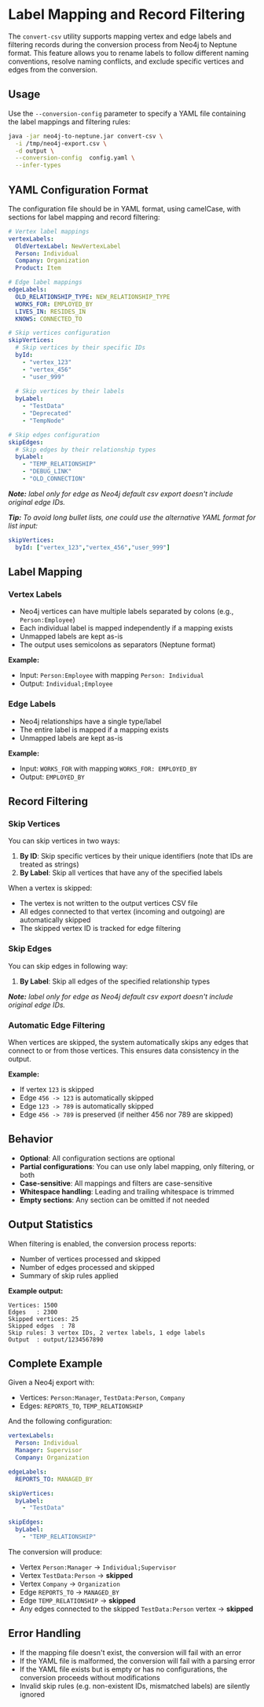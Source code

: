 # Label Mapping and Record Filtering

The `convert-csv` utility supports mapping vertex and edge labels and filtering records during the conversion process from Neo4j to Neptune format. This feature allows you to rename labels to follow different naming conventions, resolve naming conflicts, and exclude specific vertices and edges from the conversion.

## Usage

Use the `--conversion-config` parameter to specify a YAML file containing the label mappings and filtering rules:

```bash
java -jar neo4j-to-neptune.jar convert-csv \
  -i /tmp/neo4j-export.csv \
  -d output \
  --conversion-config  config.yaml \
  --infer-types
```

## YAML Configuration Format

The configuration file should be in YAML format, using camelCase, with sections for label mapping and record filtering:

```yaml
# Vertex label mappings
vertexLabels:
  OldVertexLabel: NewVertexLabel
  Person: Individual
  Company: Organization
  Product: Item

# Edge label mappings  
edgeLabels:
  OLD_RELATIONSHIP_TYPE: NEW_RELATIONSHIP_TYPE
  WORKS_FOR: EMPLOYED_BY
  LIVES_IN: RESIDES_IN
  KNOWS: CONNECTED_TO

# Skip vertices configuration
skipVertices:
  # Skip vertices by their specific IDs
  byId:
    - "vertex_123"
    - "vertex_456"
    - "user_999"
  
  # Skip vertices by their labels
  byLabel:
    - "TestData"
    - "Deprecated"
    - "TempNode"

# Skip edges configuration
skipEdges:
  # Skip edges by their relationship types
  byLabel:
    - "TEMP_RELATIONSHIP"
    - "DEBUG_LINK"
    - "OLD_CONNECTION"
```
_**Note:** label only for edge as Neo4j default csv export doesn't include original edge IDs._

_**Tip:** To avoid long bullet lists, one could use the alternative YAML format for list input:_
```yaml
skipVertices:
  byId: ["vertex_123","vertex_456","user_999"]
```

## Label Mapping

### Vertex Labels

- Neo4j vertices can have multiple labels separated by colons (e.g., `Person:Employee`)
- Each individual label is mapped independently if a mapping exists
- Unmapped labels are kept as-is
- The output uses semicolons as separators (Neptune format)

**Example:**
- Input: `Person:Employee` with mapping `Person: Individual`
- Output: `Individual;Employee`

### Edge Labels

- Neo4j relationships have a single type/label
- The entire label is mapped if a mapping exists
- Unmapped labels are kept as-is

**Example:**
- Input: `WORKS_FOR` with mapping `WORKS_FOR: EMPLOYED_BY`
- Output: `EMPLOYED_BY`

## Record Filtering

### Skip Vertices

You can skip vertices in two ways:

1. **By ID**: Skip specific vertices by their unique identifiers (note that IDs are treated as strings)
2. **By Label**: Skip all vertices that have any of the specified labels

When a vertex is skipped:
- The vertex is not written to the output vertices CSV file
- All edges connected to that vertex (incoming and outgoing) are automatically skipped
- The skipped vertex ID is tracked for edge filtering

### Skip Edges

You can skip edges in following way:

1. **By Label**: Skip all edges of the specified relationship types

_**Note:** label only for edge as Neo4j default csv export doesn't include original edge IDs._

### Automatic Edge Filtering

When vertices are skipped, the system automatically skips any edges that connect to or from those vertices. This ensures data consistency in the output.

**Example:**
- If vertex `123` is skipped
- Edge `456 -> 123` is automatically skipped
- Edge `123 -> 789` is automatically skipped
- Edge `456 -> 789` is preserved (if neither 456 nor 789 are skipped)

## Behavior

- **Optional**: All configuration sections are optional
- **Partial configurations**: You can use only label mapping, only filtering, or both
- **Case-sensitive**: All mappings and filters are case-sensitive
- **Whitespace handling**: Leading and trailing whitespace is trimmed
- **Empty sections**: Any section can be omitted if not needed

## Output Statistics

When filtering is enabled, the conversion process reports:
- Number of vertices processed and skipped
- Number of edges processed and skipped
- Summary of skip rules applied

**Example output:**
```
Vertices: 1500
Edges   : 2300
Skipped vertices: 25
Skipped edges  : 78
Skip rules: 3 vertex IDs, 2 vertex labels, 1 edge labels
Output  : output/1234567890
```

## Complete Example

Given a Neo4j export with:
- Vertices: `Person:Manager`, `TestData:Person`, `Company`
- Edges: `REPORTS_TO`, `TEMP_RELATIONSHIP`

And the following configuration:

```yaml
vertexLabels:
  Person: Individual
  Manager: Supervisor
  Company: Organization

edgeLabels:
  REPORTS_TO: MANAGED_BY

skipVertices:
  byLabel:
    - "TestData"

skipEdges:
  byLabel:
    - "TEMP_RELATIONSHIP"
```

The conversion will produce:
- Vertex `Person:Manager` → `Individual;Supervisor`
- Vertex `TestData:Person` → **skipped**
- Vertex `Company` → `Organization`
- Edge `REPORTS_TO` → `MANAGED_BY`
- Edge `TEMP_RELATIONSHIP` → **skipped**
- Any edges connected to the skipped `TestData:Person` vertex → **skipped**

## Error Handling

- If the mapping file doesn't exist, the conversion will fail with an error
- If the YAML file is malformed, the conversion will fail with a parsing error
- If the YAML file exists but is empty or has no configurations, the conversion proceeds without modifications
- Invalid skip rules (e.g. non-existent IDs, mismatched labels) are silently ignored
